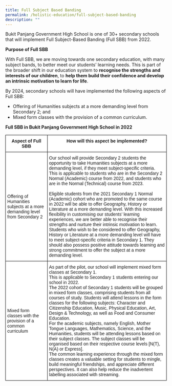 ```yaml
---
title: Full Subject Based Banding
permalink: /holistic-education/full-subject-based-banding
description: ""
---
```

Bukit Panjang Government High School is one of 30+ secondary schools that will implement Full Subject-Based Banding (Full SBB) from 2022.

  

**Purpose of Full SBB**

With Full SBB, we are moving towards one secondary education, with many subject bands, to better meet our students’ learning needs. This is part of the broader shift in our education system to **recognise the strengths and interests of our children**, to **help them build their confidence and develop an intrinsic motivation to learn for life**.

  

By 2024, secondary schools will have implemented the following aspects of Full SBB:

*   Offering of Humanities subjects at a more demanding level from Secondary 2; and
*   Mixed form classes with the provision of a common curriculum.

  

**Full SBB in Bukit Panjang Government High School in 2022**

<table style="border-collapse:collapse;border-spacing:0" class="tg"><thead><tr><th style="background-color:#FFF;border-color:black;border-style:solid;border-width:1px;font-family:Arial, sans-serif;font-size:14px;font-weight:bold;overflow:hidden;padding:10px 5px;text-align:center;vertical-align:top;word-break:normal">Aspect of Full SBB</th><th style="background-color:#FFF;border-color:black;border-style:solid;border-width:1px;font-family:Arial, sans-serif;font-size:14px;font-weight:bold;overflow:hidden;padding:10px 5px;text-align:center;vertical-align:top;word-break:normal">How will this aspect be implemented?</th></tr></thead><tbody><tr><td style="background-color:#FFF;border-color:black;border-style:solid;border-width:1px;font-family:Arial, sans-serif;font-size:14px;overflow:hidden;padding:10px 5px;text-align:left;vertical-align:middle;word-break:normal">Offering of Humanities subjects at a more demanding level from Secondary 2</td><td style="background-color:#FFF;border-color:black;border-style:solid;border-width:1px;font-family:Arial, sans-serif;font-size:14px;overflow:hidden;padding:10px 5px;text-align:left;vertical-align:top;word-break:normal"><span style="background-color:initial">Our school will provide Secondary 2 students the opportunity to take Humanities subjects at a more demanding level, if they meet subject-specific criteria.</span><br>This is applicable to students who are in the Secondary 2 Normal (Academic) course from 2022, and students who are in the Normal (Technical) course from 2023.<br><br><span style="background-color:initial">Eligible students from the 2021 Secondary 1 Normal (Academic) cohort who are promoted to the same course in 2022 will be able to offer Geography, History or Literature at a more demanding level. With this increased flexibility in customising our students’ learning experiences, we are better able to recognise their strengths and nurture their intrinsic motivation to learn.</span><br><span style="background-color:initial">Students who wish to be considered to offer Geography, History or Literature at a more demanding level will have to meet subject-specific criteria in Secondary 1. They should also possess positive attitude towards learning and strong commitment to offer the subject at a more demanding level.</span></td></tr><tr><td style="background-color:#FFF;border-color:black;border-style:solid;border-width:1px;font-family:Arial, sans-serif;font-size:14px;overflow:hidden;padding:10px 5px;text-align:left;vertical-align:middle;word-break:normal">Mixed form classes with the provision of a common curriculum</td><td style="background-color:#FFF;border-color:black;border-style:solid;border-width:1px;font-family:Arial, sans-serif;font-size:14px;overflow:hidden;padding:10px 5px;text-align:left;vertical-align:top;word-break:normal"><span style="background-color:initial"> As part of the pilot, our school will implement mixed form classes at Secondary 1.</span><br><span style="background-color:initial">This is applicable to Secondary 1 students entering our school in 2022.</span><br><span style="background-color:initial">The 2022 cohort of Secondary 1 students will be grouped in mixed form classes, comprising students from all courses of study. Students will attend lessons in the form classes for the following subjects: Character and Citizenship Education, Music, Physical Education, Art, Design &amp; Technology, as well as Food and Consumer Education.</span><br><span style="background-color:initial">For the academic subjects, namely English, Mother Tongue Languages, Mathematics, Science, and the Humanities, students will be attending lessons based on their subject classes.  The subject classes will be organised based on their respective course levels [N(T), N(A) or Express].</span><br><span style="background-color:initial">The common learning experience through the mixed form classes creates a valuable setting for students to mingle, build meaningful friendships, and appreciate different perspectives. It can also help reduce the inadvertent labelling associated with streaming.</span></td></tr></tbody></table>
